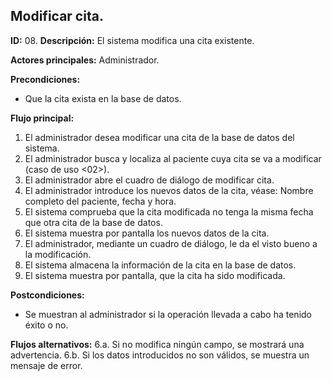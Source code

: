 ## Modificar cita.

**ID:** 08.
**Descripción:** El sistema modifica una cita existente.

**Actores principales:** Administrador.

**Precondiciones:**
* Que la cita exista en la base de datos.

**Flujo principal:**
1. El administrador desea modificar una cita de la base de datos del sistema.
1. El administrador busca y localiza al paciente cuya cita se va a modificar (caso de uso <02>).
1. El administrador abre el cuadro de diálogo de modificar cita.
1. El administrador introduce los nuevos datos de la cita, véase: Nombre completo del paciente, fecha y hora.
1. El sistema comprueba que la cita modificada no tenga la misma fecha que otra cita de la base de datos.
1. El sistema muestra por pantalla los nuevos datos de la cita.
1. El administrador, mediante un cuadro de diálogo, le da el visto bueno a la modificación.
1. El sistema almacena la información de la cita en la base de datos.
1. El sistema muestra por pantalla, que la cita ha sido modificada. 

**Postcondiciones:**
* Se muestran al administrador si la operación llevada a cabo ha tenido éxito o no.

**Flujos alternativos:**
6.a. Si no modifica ningún campo, se mostrará una advertencia.
6.b. Si los datos introducidos no son válidos, se muestra un mensaje de error.

